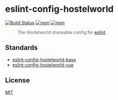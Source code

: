 # eslint-config-hostelworld

[![Build Status](https://api.travis-ci.org/Hostelworld/eslint-config-hostelworld.svg?branch=master)](https://travis-ci.org/Hostelworld/eslint-config-hostelworld)
[![npm](https://img.shields.io/npm/v/eslint-config-hostelworld.svg)](https://www.npmjs.com/package/eslint-config-hostelworld)
[![npm](https://img.shields.io/npm/dt/eslint-config-hostelworld.svg)](https://www.npmjs.com/package/eslint-config-hostelworld)

> The Hostelworld shareable config for [eslint](https://eslint.org/).

## Standards

* [eslint-config-hostelworld-base](./packages/eslint-config-hostelworld-base/README.md)
* [eslint-config-hostelworld-vue](./packages/eslint-config-hostelworld-vue/README.md)

## License

[MIT](LICENSE)
